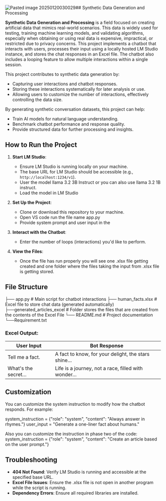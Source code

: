 ![Pasted image 20250120030029](https://github.com/user-attachments/assets/3724d348-7223-442e-bd33-081890347a83)## Synthetic Data Generation and Processing

**Synthetic Data Generation and Processing** is a field focused on creating artificial data that mimics real-world scenarios. This data is widely used for testing, training machine learning models, and validating algorithms, especially when obtaining or using real data is expensive, impractical, or restricted due to privacy concerns. This project implements a chatbot that interacts with users, processes their input using a locally hosted LM Studio instance, and stores the chat responses in an Excel file. The chatbot also includes a looping feature to allow multiple interactions within a single session.

This project contributes to synthetic data generation by:

- Capturing user interactions and chatbot responses.
- Storing these interactions systematically for later analysis or use.
- Allowing users to customize the number of interactions, effectively controlling the data size.

By generating synthetic conversation datasets, this project can help:

- Train AI models for natural language understanding.
- Benchmark chatbot performance and response quality.
- Provide structured data for further processing and insights.
## How to Run the Project

1. **Start LM Studio**:
    
    - Ensure LM Studio is running locally on your machine.
    - The base URL for LM Studio should be accessible (e.g., `http://localhost:1234/v1`).
    - User the model llama 3.2 3B Instruct or you can also use llama 3.2 1B instruct.
    - Load the model in LM Studio
2. **Set Up the Project**:
    
    - Clone or download this repository to your machine.
    - Open VS code run the file name app.py
    - Provide system prompt and user input in the 
     
3. **Interact with the Chatbot**:
    - Enter the number of loops (interactions) you'd like to perform.
    
5. **View the Files**:
    - Once the file has run properly you will see one .xlsx file getting created and one folder where the files taking the input from .xlsx file is getting stored.

## File Structure

├── app.py # Main script for chatbot interactions
├── human_facts.xlsx # Excel file to store chat data (generated automatically) ├──generated_articles_excel # Folder stores the files that are created from the contents of the Excel File
└── README.md # Project documentation
└──Requirement.txt

### Excel Output:

| User Input         | Bot Response                                       |
| ------------------ | -------------------------------------------------- |
| Tell me a fact.    | A fact to know, for your delight, the stars shine… |
| What's the secret… | Life is a journey, not a race, filled with wonder… |

## Customization

You can customize the system instruction to modify how the chatbot responds. For example:

system_instruction = {"role": "system", "content": "Always answer in rhymes."}
user_input = "Generate a one-liner fact about humans."

Also you can customize the instruction in phase two of the code:
system_instruction = {"role": "system", "content": "Create an article based on the user prompt."}

## Troubleshooting

- **404 Not Found**: Verify LM Studio is running and accessible at the specified base URL.
- **Excel File Issues**: Ensure the .xlsx file is not open in another program while the script is running.
- **Dependency Errors**: Ensure all required libraries are installed.

